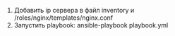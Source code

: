 1. Добавить ip сервера в файл inventory и /roles/nginx/templates/nginx.conf
2. Запустить playbook: ansible-playbook playbook.yml
